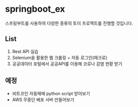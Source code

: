 # springboot_ex
 스프링부트를 사용하여 다양한 종류의 토이 프로젝트를 진행할 것입니다.
 


## List
 1. Rest API 실습
 2. Selenium을 활용한 웹 크롤링 + 자동 로그인(매크로)
 3. 공공데이터 포털에서 공공API를 이용해 코로나 감염 현황 받기
 
## 예정
 * 비트코인 자동매매 python script 받아보기
 * AWS 무중단 배포 서버 만들어보기

